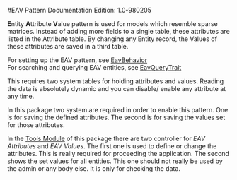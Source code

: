#EAV Pattern
Documentation Edition: 1.0-980205

**E**ntity **A**ttribute **V**alue pattern is used for models which resemble sparse matrices.
Instead of adding more fields to a single table, these attributes are listed in the Attribute table.
By changing any Entity record, the Values of these attributes are saved in a third table.

For setting up the EAV pattern, see [EavBehavior](behaviors-eav-behavior.md)  
For searching and querying EAV entities, see [EavQueryTrait](behaviors-eav-trait.md)  

This requires two system tables for holding attributes and values.
Reading the data is absolutely dynamic and you can disable/ enable any attribute at any time.

In this package two system are required in order to enable this pattern.
One is for saving the defined attributes.
The second is for saving the values set for those attributes.

In the [Tools Module](tools.md) of this package there are two controller for *EAV Attributes*
and *EAV Values*.
The first one is used to define or change the attributes.
This is really required for proceeding the application.
The second shows the set values for all entities.
This one should not really be used by the admin or any body else.
It is only for checking the data. 
